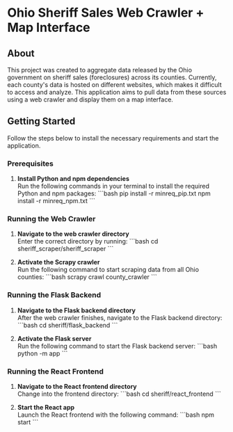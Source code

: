 # Ohio Sheriff Sales Web Crawler + Map Interface

## About

This project was created to aggregate data released by the Ohio government on sheriff sales (foreclosures) across its counties. Currently, each county's data is hosted on different websites, which makes it difficult to access and analyze. This application aims to pull data from these sources using a web crawler and display them on a map interface.

## Getting Started

Follow the steps below to install the necessary requirements and start the application.

### Prerequisites

1. **Install Python and npm dependencies**  
   Run the following commands in your terminal to install the required Python and npm packages:
   \`\`\`bash
   pip install -r minreq_pip.txt
   npm install -r minreq_npm.txt
   \`\`\`

### Running the Web Crawler

1. **Navigate to the web crawler directory**  
   Enter the correct directory by running:
   \`\`\`bash
   cd sheriff_scraper/sheriff_scraper
   \`\`\`

2. **Activate the Scrapy crawler**  
   Run the following command to start scraping data from all Ohio counties:
   \`\`\`bash
   scrapy crawl county_crawler
   \`\`\`

### Running the Flask Backend

1. **Navigate to the Flask backend directory**  
   After the web crawler finishes, navigate to the Flask backend directory:
   \`\`\`bash
   cd sheriff/flask_backend
   \`\`\`

2. **Activate the Flask server**  
   Run the following command to start the Flask backend server:
   \`\`\`bash
   python -m app
   \`\`\`

### Running the React Frontend

1. **Navigate to the React frontend directory**  
   Change into the frontend directory:
   \`\`\`bash
   cd sheriff/react_frontend
   \`\`\`

2. **Start the React app**  
   Launch the React frontend with the following command:
   \`\`\`bash
   npm start
   \`\`\`
